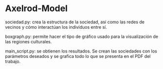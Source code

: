# Axelrod-Model

sociedad.py: crea la estructura de la sociedad, así como las redes de vecinos y cómo interactúan los individuos entre sí.

boxgraph.py: permite hacer el tipo de gráfico usado para la visualización de las regiones culturales. 

main_script.py: se obtienen los resultados. Se crean las sociedades con los parámetros deseados y se grafica todo lo que
se presenta en el PDF del trabajo. 
